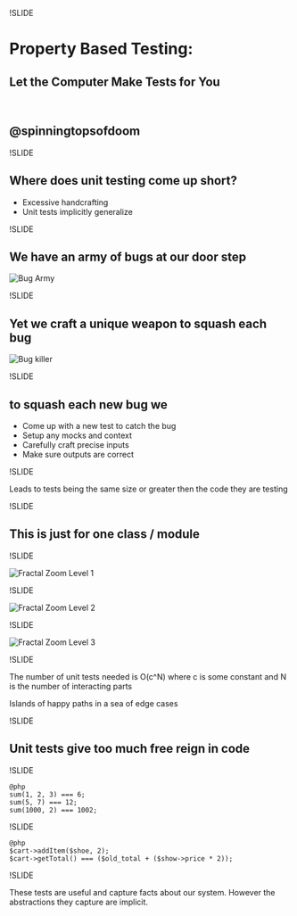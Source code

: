 !SLIDE

#  Property Based Testing:
## Let the Computer Make Tests for You

&nbsp;
## @spinningtopsofdoom

!SLIDE

## Where does unit testing come up short?

- Excessive handcrafting
- Unit tests implicitly generalize

!SLIDE

## We have an army of bugs at our door step

![Bug Army](../../images/bug_army.png)

!SLIDE

## Yet we craft a unique weapon to squash each bug

![Bug killer](../../images/bug_squasher_forge.png)

!SLIDE

## to squash each new bug we

- Come up with a new test to catch the bug
- Setup any mocks and context
- Carefully craft precise inputs
- Make sure outputs are correct

!SLIDE

Leads to tests being the same size or greater then the code they are testing

!SLIDE

## This is just for one class / module

!SLIDE

![Fractal Zoom Level 1](../.../images/fractal_zoom_level_1.png)

!SLIDE

![Fractal Zoom Level 2](../.../images/fractal_zoom_level_2.png)

!SLIDE

![Fractal Zoom Level 3](../.../images/fractal_zoom_level_3.png)

!SLIDE

The number of unit tests needed is O(c^N) where c is some constant and N is the number of interacting parts

Islands of happy paths in a sea of edge cases

!SLIDE

## Unit tests give too much free reign in code

!SLIDE

    @php
    sum(1, 2, 3) === 6;
    sum(5, 7) === 12;
    sum(1000, 2) === 1002;

!SLIDE

    @php
    $cart->addItem($shoe, 2);
    $cart->getTotal() === ($old_total + ($show->price * 2));

!SLIDE

These tests are useful and capture facts about our system. However the abstractions they capture are implicit.

